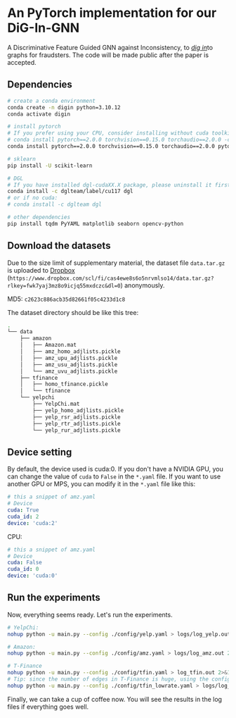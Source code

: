 # An PyTorch implementation for our DiG-In-GNN
A Discriminative Feature Guided GNN against Inconsistency, to <i><u>dig in</u></i>to graphs for fraudsters. The code will be made public after the paper is accepted.

## Dependencies
<!-- `requirements.yaml` is for creating a conda environment.

Or it also can be installed step by step like: -->

```bash
# create a conda environment
conda create -n digin python=3.10.12
conda activate digin

# install pytorch
# If you prefer using your CPU, consider installing without cuda toolkit. Alternatively, you can install it without cuda toolkit, which may also work well on a CPU.
# conda install pytorch==2.0.0 torchvision==0.15.0 torchaudio==2.0.0 -c pytorch
conda install pytorch==2.0.0 torchvision==0.15.0 torchaudio==2.0.0 pytorch-cuda=11.7 -c pytorch -c nvidia

# sklearn
pip install -U scikit-learn

# DGL
# If you have installed dgl-cudaXX.X package, please uninstall it first.
conda install -c dglteam/label/cu117 dgl
# or if no cuda:
# conda install -c dglteam dgl

# other dependencies
pip install tqdm PyYAML matplotlib seaborn opencv-python
```

## Download the datasets

Due to the size limit of supplementary material, the dataset file `data.tar.gz` is uploaded to [Dropbox](https://www.dropbox.com/scl/fi/cas4ewe8s6o5nrvmlso14/data.tar.gz?rlkey=fwk7yaj3mz8o9icjq55mxdczc&dl=0) (`https://www.dropbox.com/scl/fi/cas4ewe8s6o5nrvmlso14/data.tar.gz?rlkey=fwk7yaj3mz8o9icjq55mxdczc&dl=0`) anonymously.

MD5: `c2623c886acb35d82661f05c4233d1c8`

The dataset directory should be like this tree:
```bash
.
└── data
    ├── amazon
    │   ├── Amazon.mat
    │   ├── amz_homo_adjlists.pickle
    │   ├── amz_upu_adjlists.pickle
    │   ├── amz_usu_adjlists.pickle
    │   └── amz_uvu_adjlists.pickle
    ├── tfinance
    │   ├── homo_tfinance.pickle
    │   └── tfinance
    └── yelpchi
        ├── YelpChi.mat
        ├── yelp_homo_adjlists.pickle
        ├── yelp_rsr_adjlists.pickle
        ├── yelp_rtr_adjlists.pickle
        └── yelp_rur_adjlists.pickle
```

## Device setting
By default, the device used is cuda:0. If you don't have a NVIDIA GPU, you can change the value of `cuda` to `False` in the `*.yaml` file. If you want to use another GPU or MPS, you can modify it in the `*.yaml` file like this:

```yaml
# this a snippet of amz.yaml
# Device
cuda: True
cuda_id: 2
device: 'cuda:2'
```
CPU:
```yaml
# this a snippet of amz.yaml
# Device
cuda: False
cuda_id: 0
device: 'cuda:0'
```

## Run the experiments
Now, everything seems ready. Let's run the experiments.

```bash
# YelpChi:
nohup python -u main.py --config ./config/yelp.yaml > logs/log_yelp.out 2>&1 &

# Amazon:
nohup python -u main.py --config ./config/amz.yaml > logs/log_amz.out 2>&1 &

# T-Finance
nohup python -u main.py --config ./config/tfin.yaml > log_tfin.out 2>&1 &
# Tip: since the number of edges in T-Finance is huge, using the config file `tfin_lowrate.yaml` in the `config` directory may be faster.
nohup python -u main.py --config ./config/tfin_lowrate.yaml > logs/log_tfin_lowrate.out 2>&1 &
```

Finally, we can take a cup of coffee now. You will see the results in the log files if everything goes well.